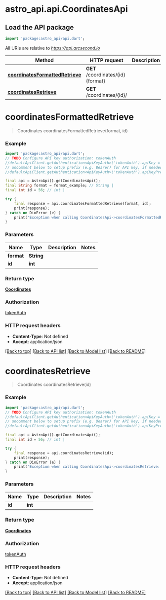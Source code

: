 # astro_api.api.CoordinatesApi

## Load the API package
```dart
import 'package:astro_api/api.dart';
```

All URIs are relative to *https://api.arcsecond.io*

Method | HTTP request | Description
------------- | ------------- | -------------
[**coordinatesFormattedRetrieve**](CoordinatesApi.md#coordinatesformattedretrieve) | **GET** /coordinates/{id}{format} | 
[**coordinatesRetrieve**](CoordinatesApi.md#coordinatesretrieve) | **GET** /coordinates/{id}/ | 


# **coordinatesFormattedRetrieve**
> Coordinates coordinatesFormattedRetrieve(format, id)



### Example
```dart
import 'package:astro_api/api.dart';
// TODO Configure API key authorization: tokenAuth
//defaultApiClient.getAuthentication<ApiKeyAuth>('tokenAuth').apiKey = 'YOUR_API_KEY';
// uncomment below to setup prefix (e.g. Bearer) for API key, if needed
//defaultApiClient.getAuthentication<ApiKeyAuth>('tokenAuth').apiKeyPrefix = 'Bearer';

final api = AstroApi().getCoordinatesApi();
final String format = format_example; // String | 
final int id = 56; // int | 

try {
    final response = api.coordinatesFormattedRetrieve(format, id);
    print(response);
} catch on DioError (e) {
    print('Exception when calling CoordinatesApi->coordinatesFormattedRetrieve: $e\n');
}
```

### Parameters

Name | Type | Description  | Notes
------------- | ------------- | ------------- | -------------
 **format** | **String**|  | 
 **id** | **int**|  | 

### Return type

[**Coordinates**](Coordinates.md)

### Authorization

[tokenAuth](../README.md#tokenAuth)

### HTTP request headers

 - **Content-Type**: Not defined
 - **Accept**: application/json

[[Back to top]](#) [[Back to API list]](../README.md#documentation-for-api-endpoints) [[Back to Model list]](../README.md#documentation-for-models) [[Back to README]](../README.md)

# **coordinatesRetrieve**
> Coordinates coordinatesRetrieve(id)



### Example
```dart
import 'package:astro_api/api.dart';
// TODO Configure API key authorization: tokenAuth
//defaultApiClient.getAuthentication<ApiKeyAuth>('tokenAuth').apiKey = 'YOUR_API_KEY';
// uncomment below to setup prefix (e.g. Bearer) for API key, if needed
//defaultApiClient.getAuthentication<ApiKeyAuth>('tokenAuth').apiKeyPrefix = 'Bearer';

final api = AstroApi().getCoordinatesApi();
final int id = 56; // int | 

try {
    final response = api.coordinatesRetrieve(id);
    print(response);
} catch on DioError (e) {
    print('Exception when calling CoordinatesApi->coordinatesRetrieve: $e\n');
}
```

### Parameters

Name | Type | Description  | Notes
------------- | ------------- | ------------- | -------------
 **id** | **int**|  | 

### Return type

[**Coordinates**](Coordinates.md)

### Authorization

[tokenAuth](../README.md#tokenAuth)

### HTTP request headers

 - **Content-Type**: Not defined
 - **Accept**: application/json

[[Back to top]](#) [[Back to API list]](../README.md#documentation-for-api-endpoints) [[Back to Model list]](../README.md#documentation-for-models) [[Back to README]](../README.md)


